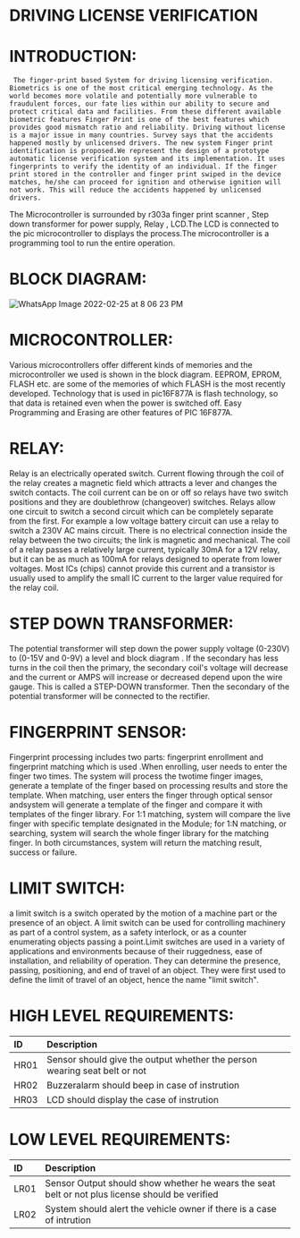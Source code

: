 # DRIVING LICENSE VERIFICATION
  
# INTRODUCTION:
     The finger-print based System for driving licensing verification. Biometrics is one of the most critical emerging technology. As the world becomes more volatile and potentially more vulnerable to fraudulent forces, our fate lies within our ability to secure and protect critical data and facilities. From these different available biometric features Finger Print is one of the best features which provides good mismatch ratio and reliability. Driving without license is a major issue in many countries. Survey says that the accidents happened mostly by unlicensed drivers. The new system Finger print identification is proposed.We represent the design of a prototype automatic license verification system and its implementation. It uses fingerprints to verify the identity of an individual. If the finger print stored in the controller and finger print swiped in the device matches, he/she can proceed for ignition and otherwise ignition will not work. This will reduce the accidents happened by unlicensed drivers.
  
  The Microcontroller is surrounded by r303a finger print scanner , Step down transformer for power supply, Relay , LCD.The LCD is connected to the pic microcontroller to           displays the process.The microcontroller is a programming tool to run the entire operation.
# BLOCK DIAGRAM:
  ![WhatsApp Image 2022-02-25 at 8 06 23 PM](https://user-images.githubusercontent.com/98878142/156802634-b05b25d2-07d6-4ce0-b66e-f3387fded11c.jpeg)



# MICROCONTROLLER:
  Various microcontrollers offer different kinds of memories and the microcontroller we used is shown in the block diagram. EEPROM, EPROM, FLASH etc. are some of the memories of which FLASH is the most recently developed. Technology that is used in pic16F877A is flash technology, so that data is retained even when the power is switched off. Easy Programming and Erasing are other features of PIC 16F877A.
  
# RELAY:
  Relay is an electrically operated switch. Current flowing through the coil of the relay creates a magnetic field which attracts a lever and changes the switch contacts. The coil current can be on or off so relays have two switch positions and they are doublethrow (changeover) switches. Relays allow one circuit to switch a second circuit which can be completely separate from the first. For example a low voltage battery circuit can use a relay to switch a 230V AC mains circuit. There is no electrical connection inside the relay between the two circuits; the link is magnetic and mechanical. The coil of a relay passes a relatively large current, typically 30mA for a 12V relay, but it can be as much as 100mA for relays designed to operate from lower voltages. Most ICs (chips) cannot provide this current and a transistor is usually used to amplify the small IC current to the larger value required for the relay coil.
  
# STEP DOWN TRANSFORMER:
  The potential transformer will step down the power supply voltage (0-230V) to (0-15V and 0-9V) a level and block diagram . If the secondary has less turns in the coil then the primary, the secondary coil's voltage will decrease and the current or AMPS will increase or decreased depend upon the wire gauge. This is called a STEP-DOWN transformer. Then the secondary of the potential transformer will be connected to the rectifier.
  
# FINGERPRINT SENSOR:
  Fingerprint processing includes two parts: fingerprint enrollment and fingerprint matching which is used .When enrolling, user needs to enter the finger two times. The system will process the twotime finger images, generate a template of the finger based on processing results and store the template. When matching, user enters the finger through optical sensor andsystem will generate a template of the finger and compare it with templates of the finger library. For 1:1 matching, system will compare the live finger with specific template designated in the Module; for 1:N matching, or searching, system will search the whole finger library for the matching finger. In both circumstances, system will return the matching result, success or failure.
  
# LIMIT SWITCH:
 a limit switch is a switch operated by the motion of a machine part or the presence of an object. A limit switch can be used for controlling machinery as part of a control system, as a safety interlock, or as a counter enumerating objects passing a point.Limit switches are used in a variety of applications and environments because of their ruggedness, ease of installation, and reliability of operation. They can determine the presence, passing, positioning, and end of travel of an object. They were first used to define the limit of travel of an object, hence the name "limit switch".
 
# HIGH LEVEL REQUIREMENTS:
|  ID  |             Description                                                  |
|:-----|:-------------------------------------------------------------------------|
| HR01 | Sensor should give the output whether the person wearing seat belt or not|                                        |
| HR02 | Buzzeralarm should beep in case of instrution                            |
| HR03 | LCD should display the case of instrution                                |

# LOW LEVEL REQUIREMENTS:
|  ID  |                                  Description                                                   |
|:-----|:-----------------------------------------------------------------------------------------------|
| LR01 | Sensor Output should show whether he wears the seat belt or not plus license should be verified|
| LR02 | System should alert the vehicle owner if there is a case of intrution                          |




